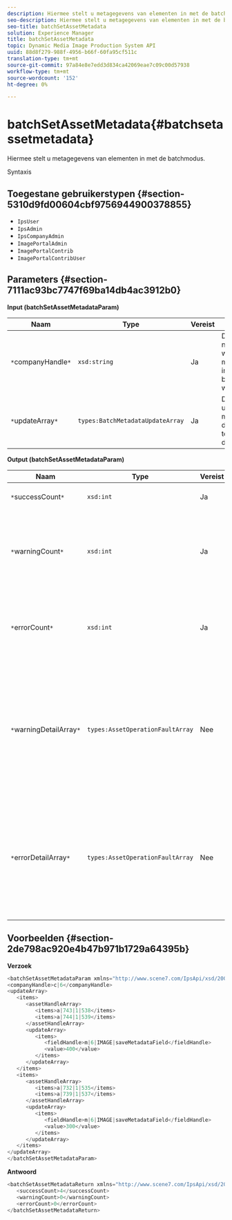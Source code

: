 ```yaml
---
description: Hiermee stelt u metagegevens van elementen in met de batchmodus.
seo-description: Hiermee stelt u metagegevens van elementen in met de batchmodus.
seo-title: batchSetAssetMetadata
solution: Experience Manager
title: batchSetAssetMetadata
topic: Dynamic Media Image Production System API
uuid: 88d8f279-988f-4956-b66f-60fa95cf511c
translation-type: tm+mt
source-git-commit: 97a84e8e7edd3d834ca42069eae7c09c00d57938
workflow-type: tm+mt
source-wordcount: '152'
ht-degree: 0%

---
```



# batchSetAssetMetadata{#batchsetassetmetadata}

Hiermee stelt u metagegevens van elementen in met de batchmodus.

Syntaxis

## Toegestane gebruikerstypen {#section-5310d9fd00604cbf9756944900378855}

* `IpsUser`
* `IpsAdmin`
* `IpsCompanyAdmin`
* `ImagePortalAdmin`
* `ImagePortalContrib`
* `ImagePortalContribUser`

## Parameters {#section-7111ac93bc7747f69ba14db4ac3912b0}

**Input (batchSetAssetMetadataParam)**

| Naam | Type | Vereist | Beschrijving |
|---|---|---|---|
| `*`companyHandle`*` | `xsd:string` | Ja | De handgreep naar het bedrijf waarvan u de metagegevens in een batchbewerking wilt instellen. |
| `*`updateArray`*` | `types:BatchMetadataUpdateArray` | Ja | De array met updates van metagegevens die worden toegepast op de elementen. |

**Output (batchSetAssetMetadataParam)**

| Naam | Type | Vereist | Beschrijving |
|---|---|---|---|
| `*`successCount`*` | `xsd:int` | Ja | Het aantal metagegevens dat is ingesteld. |
| `*`warningCount`*` | `xsd:int` | Ja | Het aantal waarschuwingen dat wordt gegenereerd wanneer de bewerking heeft geprobeerd metagegevens in te stellen. |
| `*`errorCount`*` | `xsd:int` | Ja | Het aantal fouten dat wordt gegenereerd wanneer de bewerking heeft geprobeerd metagegevens in te stellen. |
| `*`warningDetailArray`*` | `types:AssetOperationFaultArray` | Nee | De array met details die zijn gekoppeld aan de elementen die waarschuwingen genereren wanneer de bewerking heeft geprobeerd metagegevens voor de elementen in batches in te stellen. |
| `*`errorDetailArray`*` | `types:AssetOperationFaultArray` | Nee | De array met details die zijn gekoppeld aan de elementen die fouten genereren wanneer de bewerking heeft geprobeerd metagegevens voor de elementen in batches in te stellen. |

## Voorbeelden {#section-2de798ac920e4b47b971b1729a64395b}

**Verzoek**

```java
<batchSetAssetMetadataParam xmlns="http://www.scene7.com/IpsApi/xsd/2008-01-15">
<companyHandle>c|6</companyHandle>
<updateArray>
   <items>
      <assetHandleArray>
         <items>a|743|1|538</items>
         <items>a|744|1|539</items>
      </assetHandleArray>
      <updateArray>
         <items>
            <fieldHandle>m|6|IMAGE|saveMetadataField</fieldHandle>
            <value>400</value>
         </items>
      </updateArray>
   </items>
   <items>
      <assetHandleArray>
         <items>a|732|1|535</items>
         <items>a|739|1|537</items>
      </assetHandleArray>
      <updateArray>
         <items>
            <fieldHandle>m|6|IMAGE|saveMetadataField</fieldHandle>
            <value>300</value>
         </items>
      </updateArray>
   </items>
</updateArray>
</batchSetAssetMetadataParam>
```

**Antwoord**

```java
<batchSetAssetMetadataReturn xmlns="http://www.scene7.com/IpsApi/xsd/2008-01-15">
   <successCount>4</successCount>
   <warningCount>0</warningCount>
   <errorCount>0</errorCount>
</batchSetAssetMetadataReturn>
```

